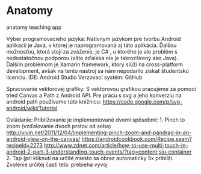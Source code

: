 # Anatomy
anatomy teaching app

Výber programovacieho jazyka:
Natívnym jazykom pre tvorbu Android aplikacii je Java, v ktorej je naprogramovaná aj táto aplikácia.
Ďalšou možnosťou, ktorá stojí za zváženie, je C# , u ktorého je ale problém s nedostatočnou podporou 
(ešte zďaleka nie je takrozšírený ako Java). Ďalším problémom je Xamarin framework, ktorý slúži na 
cross-platform development, avšak na tento nástroj sa nám nepodarilo získať študentskú licenciu.
IDE: Android Studio
Verzovací systém: GitHub

Spracovanie vektorovej grafiky:
S vektorovou grafikou pracujeme za pomoci tried Canvas a Path z Android API.
Pre prácu s svg a jeho konverziu na android path používame túto knižnicu:
https://code.google.com/p/svg-android/wiki/Tutorial

Ovládanie:
Približovanie je implementované dvomi spôsobmi: 1. Pinch to zoom (vzďalovanie dvoch prstov od seba)
http://vivin.net/2011/12/04/implementing-pinch-zoom-and-pandrag-in-an-android-view-on-the-canvas/
https://androidcookbook.com/Recipe.seam?recipeId=2273
http://www.zdnet.com/article/how-to-use-multi-touch-in-android-2-part-3-understanding-touch-events/?tag=content;siu-container
																								2. Tap (pri kliknutí na určité miesto sa obraz automaticky 5x priblíži.
Zvolenie určitej časti tela: prebieha vývoj
